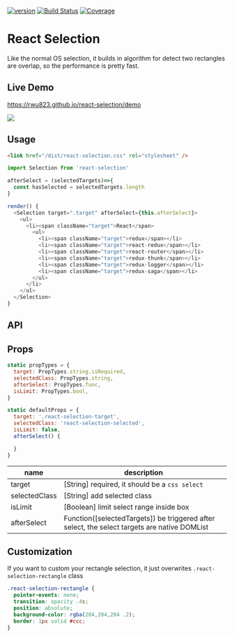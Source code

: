 [![version](https://img.shields.io/npm/v/react-selection.svg?label=version)](https://www.npmjs.org/package/react-selection) [![Build Status](https://img.shields.io/travis/rwu823/react-selection.svg?branch=master)](https://travis-ci.org/rwu823/react-selection) [![Coverage](https://img.shields.io/coveralls/rwu823/react-selection.svg)](https://coveralls.io/github/rwu823/react-selection)

# React Selection

Like the normal OS selection, it builds in algorithm for detect two rectangles are overlap, so the performance is pretty fast.

## Live Demo

https://rwu823.github.io/react-selection/demo

![](https://raw.githubusercontent.com/rwu823/react-selection/master/assets/screen-demo.gif)

## Usage

```html
<link href="/dist/react-selection.css" rel="stylesheet" />
```

```javascript
import Selection from 'react-selection'

afterSelect = (selectedTargets)=>{
  const hasSelected = selectedTargets.length
}

render() {  
  <Selection target=".target" afterSelect={this.afterSelect}>
    <ul>
      <li><span className="target">React</span>
        <ul>
          <li><span className="target">redux</span></li>
          <li><span className="target">react-redux</span></li>
          <li><span className="target">react-router</span></li>
          <li><span className="target">redux-thunk</span></li>
          <li><span className="target">redux-logger</span></li>
          <li><span className="target">redux-saga</span></li>
        </ul>
      </li>
    </ul>
  </Selection>
}
```



## API

## Props

```javascript
static propTypes = {
  target: PropTypes.string.isRequired,
  selectedClass: PropTypes.string,
  afterSelect: PropTypes.func,
  isLimit: PropTypes.bool,
}

static defaultProps = {
  target: '.react-selection-target',
  selectedClass: 'react-selection-selected',
  isLimit: false,
  afterSelect() {

  }
}
```



| name          | description                              |
| ------------- | ---------------------------------------- |
| target        | [String] required,  it should be a `css select` |
| selectedClass | [String] add selected class              |
| isLimit       | [Boolean] limit select range inside box  |
| afterSelect   | Function([selectedTargets]) be triggered after select, the select targets are native DOMList |



## Customization

If you want to custom your rectangle selection, it just overwrites `.react-selection-rectangle`  class

```css
.react-selection-rectangle {
  pointer-events: none;
  transition: opacity .4s;
  position: absolute;
  background-color: rgba(204,204,204 .2);
  border: 1px solid #ccc;
}
```

